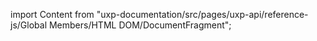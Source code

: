 
import Content from "uxp-documentation/src/pages/uxp-api/reference-js/Global Members/HTML DOM/DocumentFragment";

<Content query="product=photoshop"/>
